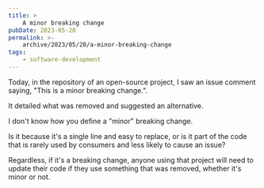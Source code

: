 ```yaml
---
title: >
    A minor breaking change
pubDate: 2023-05-20
permalink: >-
    archive/2023/05/20/a-minor-breaking-change
tags:
    - software-development
---
```


Today, in the repository of an open-source project, I saw an issue comment saying, "This is a minor breaking change.".

It detailed what was removed and suggested an alternative.

I don't know how you define a "minor" breaking change.

Is it because it's a single line and easy to replace, or is it part of the code that is rarely used by consumers and less likely to cause an issue?

Regardless, if it's a breaking change, anyone using that project will need to update their code if they use something that was removed, whether it's minor or not.
